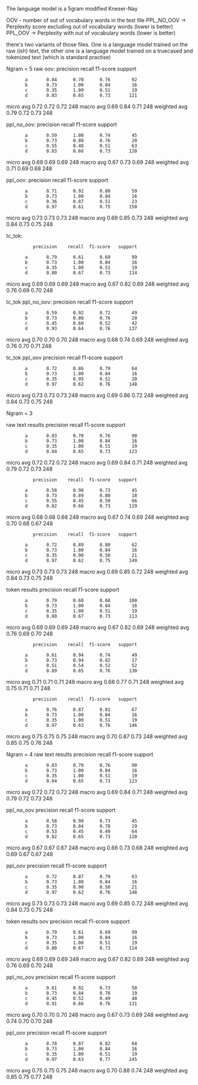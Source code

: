 The language model is a 5gram modified Kneser-Nay

OOV - number of out of vocabulary words in the test file
PPL_NO_OOV -> Perplexity score excluding out of vocabulary words (lower is better)
PPL_OOV -> Perplexity with out of vocabulary words (lower is better)



there's two variants of those files. One is a language model trained on the raw (ish) text, the other one is a language model trained on a truecased and tokenized text (which is standard practise)

Ngram = 5
raw oov:
 precision    recall  f1-score   support

           a       0.84      0.70      0.76        92
           b       0.73      1.00      0.84        16
           c       0.35      1.00      0.51        19
           d       0.83      0.65      0.73       121

   micro avg       0.72      0.72      0.72       248
   macro avg       0.69      0.84      0.71       248
weighted avg       0.79      0.72      0.73       248


ppl_no_oov:
              precision    recall  f1-score   support

           a       0.59      1.00      0.74        45
           b       0.73      0.80      0.76        20
           c       0.55      0.48      0.51        63
           d       0.83      0.66      0.73       120

   micro avg       0.69      0.69      0.69       248
   macro avg       0.67      0.73      0.69       248
weighted avg       0.71      0.69      0.68       248


ppl_oov:
              precision    recall  f1-score   support

           a       0.71      0.92      0.80        59
           b       0.73      1.00      0.84        16
           c       0.36      0.87      0.51        23
           d       0.97      0.61      0.75       150

   micro avg       0.73      0.73      0.73       248
   macro avg       0.69      0.85      0.73       248
weighted avg       0.84      0.73      0.75       248


tc_tok:

              precision    recall  f1-score   support

           a       0.79      0.61      0.69        99
           b       0.73      1.00      0.84        16
           c       0.35      1.00      0.51        19
           d       0.80      0.67      0.73       114

   micro avg       0.69      0.69      0.69       248
   macro avg       0.67      0.82      0.69       248
weighted avg       0.76      0.69      0.70       248

tc_tok ppl_no_oov:
              precision    recall  f1-score   support

           a       0.59      0.92      0.72        49
           b       0.73      0.80      0.76        20
           c       0.45      0.60      0.52        42
           d       0.93      0.64      0.76       137

   micro avg       0.70      0.70      0.70       248
   macro avg       0.68      0.74      0.69       248
weighted avg       0.76      0.70      0.71       248

tc_tok ppl_oov
              precision    recall  f1-score   support

           a       0.72      0.86      0.79        64
           b       0.73      1.00      0.84        16
           c       0.35      0.95      0.51        20
           d       0.97      0.62      0.76       148

   micro avg       0.73      0.73      0.73       248
   macro avg       0.69      0.86      0.72       248
weighted avg       0.84      0.73      0.75       248


Ngram = 3

raw text results
              precision    recall  f1-score   support

           a       0.83      0.70      0.76        90
           b       0.73      1.00      0.84        16
           c       0.35      1.00      0.51        19
           d       0.84      0.65      0.73       123

   micro avg       0.72      0.72      0.72       248
   macro avg       0.69      0.84      0.71       248
weighted avg       0.79      0.72      0.73       248

              precision    recall  f1-score   support

           a       0.58      0.98      0.73        45
           b       0.73      0.89      0.80        18
           c       0.55      0.45      0.50        66
           d       0.82      0.66      0.73       119

   micro avg       0.68      0.68      0.68       248
   macro avg       0.67      0.74      0.69       248
weighted avg       0.70      0.68      0.67       248

              precision    recall  f1-score   support

           a       0.72      0.89      0.80        62
           b       0.73      1.00      0.84        16
           c       0.35      0.90      0.50        21
           d       0.97      0.62      0.75       149

   micro avg       0.73      0.73      0.73       248
   macro avg       0.69      0.85      0.72       248
weighted avg       0.84      0.73      0.75       248

token results
              precision    recall  f1-score   support

           a       0.79      0.60      0.68       100
           b       0.73      1.00      0.84        16
           c       0.35      1.00      0.51        19
           d       0.80      0.67      0.73       113

   micro avg       0.69      0.69      0.69       248
   macro avg       0.67      0.82      0.69       248
weighted avg       0.76      0.69      0.70       248

              precision    recall  f1-score   support

           a       0.61      0.94      0.74        49
           b       0.73      0.94      0.82        17
           c       0.51      0.54      0.52        52
           d       0.89      0.65      0.76       130

   micro avg       0.71      0.71      0.71       248
   macro avg       0.68      0.77      0.71       248
weighted avg       0.75      0.71      0.71       248

              precision    recall  f1-score   support

           a       0.76      0.87      0.81        67
           b       0.73      1.00      0.84        16
           c       0.35      1.00      0.51        19
           d       0.97      0.63      0.76       146

   micro avg       0.75      0.75      0.75       248
   macro avg       0.70      0.87      0.73       248
weighted avg       0.85      0.75      0.76       248


Ngram = 4
raw text results
              precision    recall  f1-score   support

           a       0.83      0.70      0.76        90
           b       0.73      1.00      0.84        16
           c       0.35      1.00      0.51        19
           d       0.84      0.65      0.73       123

   micro avg       0.72      0.72      0.72       248
   macro avg       0.69      0.84      0.71       248
weighted avg       0.79      0.72      0.73       248

ppl_no_oov
              precision    recall  f1-score   support

           a       0.58      0.98      0.73        45
           b       0.73      0.84      0.78        19
           c       0.53      0.45      0.49        64
           d       0.82      0.65      0.73       120

   micro avg       0.67      0.67      0.67       248
   macro avg       0.66      0.73      0.68       248
weighted avg       0.69      0.67      0.67       248

ppl_oov
              precision    recall  f1-score   support

           a       0.72      0.87      0.79        63
           b       0.73      1.00      0.84        16
           c       0.35      0.90      0.50        21
           d       0.97      0.62      0.76       148

   micro avg       0.73      0.73      0.73       248
   macro avg       0.69      0.85      0.72       248
weighted avg       0.84      0.73      0.75       248

token results
oov
              precision    recall  f1-score   support

           a       0.79      0.61      0.69        99
           b       0.73      1.00      0.84        16
           c       0.35      1.00      0.51        19
           d       0.80      0.67      0.73       114

   micro avg       0.69      0.69      0.69       248
   macro avg       0.67      0.82      0.69       248
weighted avg       0.76      0.69      0.70       248

ppl_no_oov
              precision    recall  f1-score   support

           a       0.61      0.92      0.73        50
           b       0.73      0.84      0.78        19
           c       0.45      0.52      0.49        48
           d       0.91      0.66      0.76       131

   micro avg       0.70      0.70      0.70       248
   macro avg       0.67      0.73      0.69       248
weighted avg       0.74      0.70      0.70       248

ppl_oov
              precision    recall  f1-score   support

           a       0.78      0.87      0.82        68
           b       0.73      1.00      0.84        16
           c       0.35      1.00      0.51        19
           d       0.97      0.63      0.77       145

   micro avg       0.75      0.75      0.75       248
   macro avg       0.70      0.88      0.74       248
weighted avg       0.85      0.75      0.77       248
